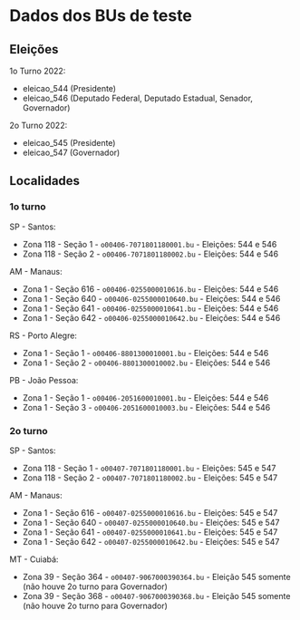 # Dados dos BUs de teste

##  Eleições

1o Turno 2022:
- eleicao_544 (Presidente)
- eleicao_546 (Deputado Federal, Deputado Estadual, Senador, Governador)

2o Turno 2022:
- eleicao_545 (Presidente)
- eleicao_547 (Governador)

## Localidades

### 1o turno

SP - Santos:
- Zona 118 - Seção 1 - ``o00406-7071801180001.bu`` - Eleições: 544 e 546
- Zona 118 - Seção 2 - ``o00406-7071801180002.bu`` - Eleições: 544 e 546

AM - Manaus:
- Zona 1 - Seção 616 - ``o00406-0255000010616.bu`` - Eleições: 544 e 546
- Zona 1 - Seção 640 - ``o00406-0255000010640.bu`` - Eleições: 544 e 546
- Zona 1 - Seção 641 - ``o00406-0255000010641.bu`` - Eleições: 544 e 546
- Zona 1 - Seção 642 - ``o00406-0255000010642.bu`` - Eleições: 544 e 546

RS - Porto Alegre:
- Zona 1 - Seção 1 - ``o00406-8801300010001.bu`` - Eleições: 544 e 546
- Zona 1 - Seção 2 - ``o00406-8801300010002.bu`` - Eleições: 544 e 546

PB - João Pessoa:
- Zona 1 - Seção 1 - ``o00406-2051600010001.bu`` - Eleições: 544 e 546
- Zona 1 - Seção 3 - ``o00406-2051600010003.bu`` - Eleições: 544 e 546

### 2o turno

SP - Santos:
- Zona 118 - Seção 1 - ``o00407-7071801180001.bu`` - Eleições: 545 e 547
- Zona 118 - Seção 2 - ``o00407-7071801180002.bu`` - Eleições: 545 e 547

AM - Manaus:
- Zona 1 - Seção 616 - ``o00407-0255000010616.bu`` - Eleições: 545 e 547
- Zona 1 - Seção 640 - ``o00407-0255000010640.bu`` - Eleições: 545 e 547
- Zona 1 - Seção 641 - ``o00407-0255000010641.bu`` - Eleições: 545 e 547
- Zona 1 - Seção 642 - ``o00407-0255000010642.bu`` - Eleições: 545 e 547

MT - Cuiabá:
- Zona 39 - Seção 364 - ``o00407-9067000390364.bu`` - Eleição 545 somente (não houve 2o turno para Governador)
- Zona 39 - Seção 368 - ``o00407-9067000390368.bu`` - Eleição 545 somente (não houve 2o turno para Governador)